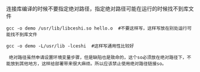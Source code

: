 连接库编译的时候不要指定绝对路径，指定绝对路径可能在运行的时候找不到库文件

```
gcc -o demo /usr/lib/libceshi.so hello.o  #不要这样写，这样写放在别处运行可能找不到库文件
```

```
gcc -o demo -L/usr/lib -lceshi  #这样写通用性比较好
```


```
 绝对路径虽然申请设置环境变量步骤，但是缺陷也是致命的，这个so必须放在绝对路径下，不能放到其他地方，这样给部署带来很大麻烦。所以应该禁止使用绝对路径链接so。
```
